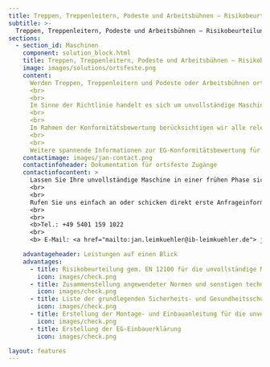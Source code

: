 ```yaml
---
title: Treppen, Treppenleitern, Podeste und Arbeitsbühnen – Risikobeurteilung für Ortsfeste Zugänge zu maschinellen Anlagen
subtitle: >-
  Treppen, Treppenleitern, Podeste und Arbeitsbühnen – Risikobeurteilung für Ortsfeste Zugänge zu maschinellen Anlagen
sections:
  - section_id: Maschinen
    component: solution_block.html
    title: Treppen, Treppenleitern, Podeste und Arbeitsbühnen – Risikobeurteilung für Ortsfeste Zugänge zu maschinellen Anlagen
    image: images/solutions/ortsfeste.png
    content:
      Werden Treppen, Treppenleitern und Podeste oder Arbeitsbühnen ortsfest an maschinellen Anlagen eingesetzt, fallen diese in den Geltungsbereich der Maschinenrichtlinie 2006/42/EG.
      <br>
      <br>
      Im Sinne der Richtlinie handelt es sich um unvollständige Maschinen, für die vor der Integration in die Gesamtmaschine eine technische Dokumentation zur erstellen ist. Diese Dokumentation umfasst die Risikobeurteilung, Montageanleitung und EG-Einbauerklärung.
      <br>
      <br>
      Im Rahmen der Konformitätsbewertung berücksichtigen wir alle relevanten Normen wie bspw. die Typ-C-Normen der EN ISO 14122-1 bis EN ISO 14122-4-Reihe.
      <br>
      <br>
      Weitere spannende Informationen zur EG-Konformitätsbewertung für Schaltschränke und Schaltgerätekombinationen finden Sie in unserem Blog.
    contactimage: images/jan-contact.png
    contactinfoheader: Dokumentation für ortsfeste Zugänge
    contactinfocontent: >
      Lassen Sie Ihre unvollständige Maschine in einer frühen Phase sicherheitstechnisch von uns bewerten. Fragen Sie kostenfrei ein Angebot zur Erstellung der Risikobeurteilung und Montageanleitung bei uns an.
      <br>
      <br>
      Rufen Sie uns einfach an oder schicken direkt erste Anfrageinformationen per E-Mail. Nutzen Sie hierzu gerne unsere Anfrage-Checkliste. Diese können Sie hier downloaden.
      <br>
      <br>
      <b>Tel.: +49 5401 159 1022
      <br>
      <b> E-Mail: <a href="mailto:jan.leimkuehler@ib-leimkuehler.de"> jan.leimkuehler@ib-leimkuehler.de</a></b>

    advantageheader: Leistungen auf einen Blick
    advantages:
      - title: Risikobeurteilung gem. EN 12100 für die unvollständige Maschine
        icon: images/check.png
      - title: Zusammenstellung angewendeter Normen und sonstigen technischen Spezifikationen
        icon: images/check.png
      - title: Liste der grundlegenden Sicherheits- und Gesundheitsschutzanforderungen
        icon: images/check.png
      - title: Erstellung der Montage- und Einbauanleitung für die unvollständige Maschine
        icon: images/check.png
      - title: Erstellung der EG-Einbauerklärung
        icon: images/check.png

layout: features
---
```


